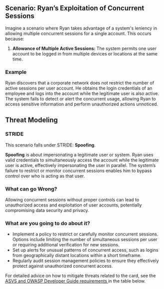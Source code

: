## Scenario: Ryan’s Exploitation of Concurrent Sessions

Imagine a scenario where Ryan takes advantage of a system's leniency in allowing multiple concurrent sessions for a single account. This occurs because:

1. **Allowance of Multiple Active Sessions:** The system permits one user account to be logged in from multiple devices or locations at the same time.

### Example

Ryan discovers that a corporate network does not restrict the number of active sessions per user account. He obtains the login credentials of an employee and logs into the account while the legitimate user is also active. The system fails to detect or alert the concurrent usage, allowing Ryan to access sensitive information and perform unauthorized actions unnoticed.

## Threat Modeling

### STRIDE

This scenario falls under STRIDE: **Spoofing**.

**Spoofing** is about impersonating a legitimate user or system.
Ryan uses valid credentials to simultaneously access the account while the legitimate user is active, effectively impersonating the user in parallel.
The system’s failure to restrict or monitor concurrent sessions enables him to bypass control over who is acting as that user.

### What can go Wrong?

Allowing concurrent sessions without proper controls can lead to unauthorized access and exploitation of user accounts, potentially compromising data security and privacy.

### What are you going to do about it?

- Implement a policy to restrict or carefully monitor concurrent sessions. Options include limiting the number of simultaneous sessions per user or requiring additional verification for new sessions.
- Set up alerts for unusual patterns of concurrent access, such as logins from geographically distant locations within a short timeframe.
- Regularly audit session management policies to ensure they effectively protect against unauthorized concurrent access. 

For detailed advice on how to mitigate threats related to the card, see the [ASVS and OWASP Developer Guide requirements ](#mapping 'ASVS and OWASP Developer Guide requirements [internal]') in the table below.
